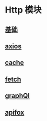 # Http 模块

## [基础](/guild/http/bases)

## [axios](/guild/http/axios)

## [cache](/guild/http/cache)

## [fetch](/guild/http/fetch)

## [graphQl](/guild/http/graphQl)

## [apifox](/guild/http/apifox)

